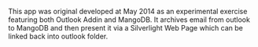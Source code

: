 This app was original developed at May 2014 as an experimental exercise featuring both Outlook Addin and MangoDB.
It archives email from outlook to MangoDB and then present it via a Silverlight Web Page which can be linked back into outlook folder.
